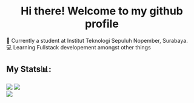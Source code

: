 <h1 align="center">Hi there! Welcome to my github profile</h1>
🔭 Currently a student at Institut Teknologi Sepuluh Nopember, Surabaya.<br>
💻 Learning Fullstack developement amongst other things

<h2>My Stats📊:</h2>

![](https://github-readme-stats.vercel.app//api?username=Cruizard&count_private=true&show_icons=true&theme=synthwave&hide_border=false)
![](https://github-readme-streak-stats.herokuapp.com/?user=Cruizard&theme=synthwave&hide_border=false)  
![](https://github-readme-stats.vercel.app/api/top-langs/?username=Cruizard&theme=synthwave&hide_border=false&include_all_commits=true&count_private=true&layout=compact)



<!--

- 🔭 I’m currently working on ...
- 🌱 I’m currently learning ...
- 👯 I’m looking to collaborate on ...
- 🤔 I’m looking for help with ...
- 💬 Ask me about ...
- 📫 How to reach me: ...
- 😄 Pronouns: ...
- ⚡ Fun fact: ...
-->
